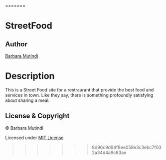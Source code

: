 
=======
# StreetFood
## Author  
  
[Barbara Mutindi](https://github.com/barbaramutindi)  
  
# Description  
This is a Street Food site for a restraurant that provide the best food and services in town. Like they say, there is something profoundly satisfying about sharing a meal.


 ## License & Copyright
© Barbara Mutindi


Licensed under [MIT License](LICENSE)
>>>>>>> 8d96c9d94f8ee058e3c3ebc7f032a34d4a9c83ae